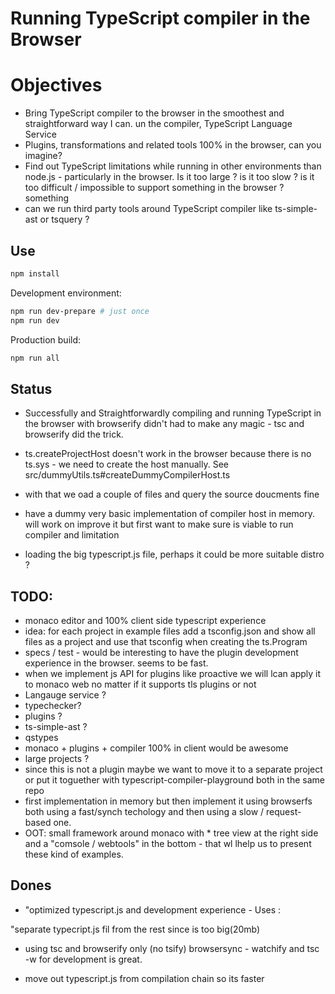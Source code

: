 # Running TypeScript compiler in the Browser

# Objectives

 * Bring TypeScript compiler to the browser in the smoothest and straightforward way I can. un the compiler, TypeScript Language Service
 * Plugins, transformations and related tools 100% in the browser, can you imagine?
 * Find out TypeScript limitations while running in other environments than node.js - particularly in the browser. Is it too large ? is it too slow ?  is it too difficult / impossible to support something in the browser ? something
 * can we run third party tools around TypeScript compiler like ts-simple-ast or tsquery ? 

## Use

```sh
npm install
```

Development environment: 

```sh
npm run dev-prepare # just once
npm run dev
```

Production build: 
```sh
npm run all
```

## Status

 * Successfully and Straightforwardly compiling and running TypeScript in the browser with browserify  didn't had to make any magic - tsc and browserify did the trick.

 * ts.createProjectHost doesn't work in the browser because there is no ts.sys - we need to create the host manually. See src/dummyUtils.ts#createDummyCompilerHost.ts

 * with that we oad a couple of files and query the source doucments fine

  * have a dummy very basic implementation of compiler host in memory. will work on improve it but first want to make sure is viable to run compiler and limitation
  
  * loading the big typescript.js file, perhaps it could be more suitable distro ?


## TODO: 
 * monaco editor and 100% client side typescript experience
 * idea: for each project in example files add a tsconfig.json and show all files as a project and use that tsconfig when creating the ts.Program
 * specs / test - would be interesting to have the plugin development experience in the browser. seems to be fast.
 * when we implement js API for plugins like proactive we will lcan apply it to monaco web no matter if it supports tls plugins or not
 * Langauge service ? 
 * typechecker? 
 * plugins ? 
 * ts-simple-ast ? 
 * qstypes
 * monaco + plugins + compiler 100% in client would be awesome
 * large projects ?
 * since this is not a plugin maybe we want to move it to a separate project or put it toguether with typescript-compiler-playground both in the same repo
 * first implementation in memory but then implement it using browserfs both using a fast/synch techology and then using  a slow / request-based one.
 * OOT: small framework around monaco with * tree view at the right side and a "comsole / webtools" in the bottom - that wl lhelp us to present these kind of examples. 

## Dones

 *  "optimized typescript.js and development experience - Uses : 

  "separate typecript.js fil from the rest since is too big(20mb)
  * using tsc and browserify only (no tsify)
  browsersync - watchify and tsc -w for development is great.


 * move out typescript.js from compilation chain so its faster